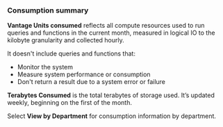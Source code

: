 ### Consumption summary

**Vantage Units consumed** reflects all compute resources used to run queries and functions in the current month, measured in logical IO to the kilobyte granularity and collected hourly. 

It doesn't include queries and functions that:

- Monitor the system
- Measure system performance or consumption
- Don't return a result due to a system error or failure

**Terabytes Consumed** is the total terabytes of storage used. It’s updated weekly, beginning on the first of the month.

Select **View by Department** for consumption information by department.